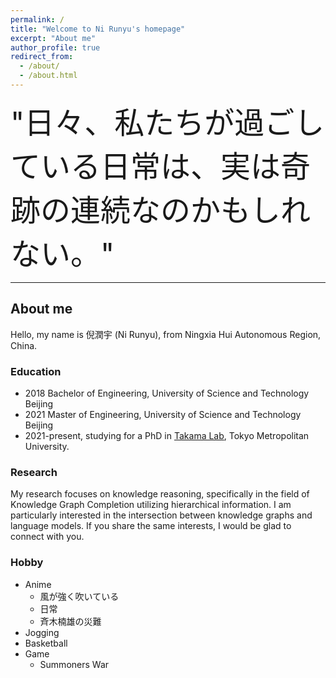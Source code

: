 ```yaml
---
permalink: /
title: "Welcome to Ni Runyu's homepage"
excerpt: "About me"
author_profile: true
redirect_from:
  - /about/
  - /about.html
---
```


<font size = 7> "日々、私たちが過ごしている日常は、実は奇跡の連続なのかもしれない。" </font>

---

## About me

Hello, my name is 倪潤宇 (Ni Runyu), from Ningxia Hui Autonomous Region, China.

### Education

- 2018 Bachelor of Engineering, University of Science and Technology Beijing
- 2021 Master of Engineering, University of Science and Technology Beijing
- 2021-present, studying for a PhD in [Takama Lab](https://krectmt3.sd.tmu.ac.jp/en/index.html), Tokyo Metropolitan University.

### Research

My research focuses on knowledge reasoning, specifically in the field of Knowledge Graph Completion utilizing hierarchical information. I am particularly interested in the intersection between knowledge graphs and language models. If you share the same interests, I would be glad to connect with you.

### Hobby

- Anime
  - 風が強く吹いている
  - 日常
  - 斉木楠雄の災難
- Jogging
- Basketball
- Game
  - Summoners War
